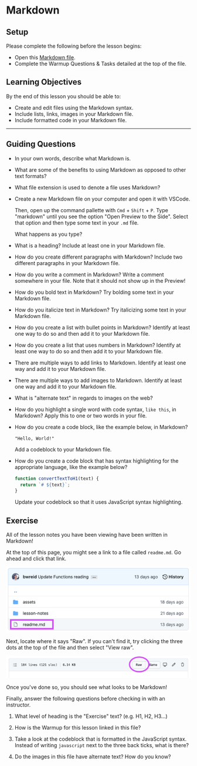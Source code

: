 # Markdown

## Setup

Please complete the following before the lesson begins:

- Open this [Markdown file](./warmup.md).
- Complete the Warmup Questions & Tasks detailed at the top of the file.

## Learning Objectives

By the end of this lesson you should be able to:

- Create and edit files using the Markdown syntax.
- Include lists, links, images in your Markdown file.
- Include formatted code in your Markdown file.

---

## Guiding Questions

- In your own words, describe what Markdown is.

- What are some of the benefits to using Markdown as opposed to other text formats?

- What file extension is used to denote a file uses Markdown?

- Create a new Markdown file on your computer and open it with VSCode.

  Then, open up the command pallette with `Cmd` + `Shift` + `P`. Type "markdown" until you see the option "Open Preview to the Side". Select that option and then type some text in your `.md` file.

  What happens as you type?

- What is a heading? Include at least one in your Markdown file.

- How do you create different paragraphs with Markdown? Include two different paragraphs in your Markdown file.

- How do you write a comment in Markdown? Write a comment somewhere in your file. Note that it should not show up in the Preview!

- How do you bold text in Markdown? Try bolding some text in your Markdown file.

- How do you italicize text in Markdown? Try italicizing some text in your Markdown file.

- How do you create a list with bullet points in Markdown? Identify at least one way to do so and then add it to your Markdown file.

- How do you create a list that uses numbers in Markdown? Identify at least one way to do so and then add it to your Markdown file.

- There are multiple ways to add links to Markdown. Identify at least one way and add it to your Markdown file.

- There are multiple ways to add images to Markdown. Identify at least one way and add it to your Markdown file.

- What is "alternate text" in regards to images on the web?

- How do you highlight a single word with code syntax, `like this`, in Markdown? Apply this to one or two words in your file.

- How do you create a code block, like the example below, in Markdown?

  ```
  "Hello, World!"
  ```

  Add a codeblock to your Markdown file.

- How do you create a code block that has syntax highlighting for the appropriate language, like the example below?

  ```js
  function convertTextToH1(text) {
    return `# ${text}`;
  }
  ```

  Update your codeblock so that it uses JavaScript syntax highlighting.

## Exercise

All of the lesson notes you have been viewing have been written in Markdown!

At the top of this page, you might see a link to a file called `readme.md`. Go ahead and click that link.

![Image showing how to find the readme.md](../assets/readme.png)

Next, locate where it says "Raw". If you can't find it, try clicking the three dots at the top of the file and then select "View raw".

![Image showing how to find the Raw button](../assets/raw.png)

Once you've done so, you should see what looks to be Markdown!

Finally, answer the following questions before checking in with an instructor.

1. What level of heading is the "Exercise" text? (e.g. H1, H2, H3...)

1. How is the Warmup for this lesson linked in this file?

1. Take a look at the codeblock that is formatted in the JavaScript syntax. Instead of writing `javascript` next to the three back ticks, what is there?

1. Do the images in this file have alternate text? How do you know?

